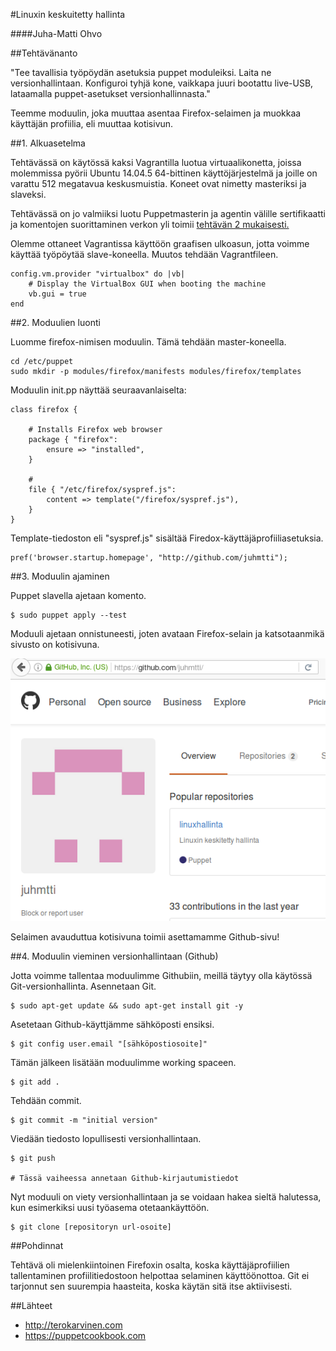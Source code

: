 #Linuxin keskuitetty hallinta

####Juha-Matti Ohvo

##Tehtävänanto

"Tee tavallisia työpöydän asetuksia puppet moduleiksi. Laita ne versionhallintaan. Konfiguroi tyhjä 
kone, vaikkapa juuri bootattu live-USB, lataamalla puppet-asetukset versionhallinnasta."

Teemme moduulin, joka muuttaa asentaa Firefox-selaimen ja muokkaa käyttäjän 
profiilia, eli muuttaa kotisivun.


##1. Alkuasetelma

Tehtävässä on käytössä kaksi Vagrantilla luotua virtuaalikonetta, joissa molemmissa pyörii Ubuntu 
14.04.5 64-bittinen käyttöjärjestelmä ja joille on varattu 512 megatavua keskusmuistia. Koneet ovat nimetty masteriksi ja slaveksi.

Tehtävässä on jo valmiiksi luotu Puppetmasterin ja agentin välille sertifikaatti ja komentojen 
suorittaminen verkon yli toimii [tehtävän 2 
mukaisesti.](https://github.com/juhmtti/linuxhallinta/blob/master/tehtava2/tehtava2.md)

Olemme ottaneet Vagrantissa käyttöön graafisen ulkoasun, jotta voimme käyttää työpöytää 
slave-koneella. Muutos tehdään Vagrantfileen.

	config.vm.provider "virtualbox" do |vb|
		# Display the VirtualBox GUI when booting the machine
		vb.gui = true
	end


##2. Moduulien luonti

Luomme firefox-nimisen moduulin. Tämä tehdään master-koneella.

	cd /etc/puppet
	sudo mkdir -p modules/firefox/manifests modules/firefox/templates

Moduulin init.pp näyttää seuraavanlaiselta:

	class firefox {

		# Installs Firefox web browser
		package { "firefox":
			ensure => "installed",
		}
		
		#
		file { "/etc/firefox/syspref.js":
			content => template("/firefox/syspref.js"),
		}
	}

Template-tiedoston eli "syspref.js" sisältää Firedox-käyttäjäprofiiliasetuksia.

	pref('browser.startup.homepage', "http://github.com/juhmtti");


##3. Moduulin ajaminen

Puppet slavella ajetaan komento.

	$ sudo puppet apply --test

Moduuli ajetaan onnistuneesti, joten avataan Firefox-selain ja katsotaanmikä sivusto on kotisivuna.

![homepage](linux3_1.png)

Selaimen avauduttua kotisivuna toimii asettamamme Github-sivu!


##4. Moduulin vieminen versionhallintaan (Github)

Jotta voimme tallentaa moduulimme Githubiin, meillä täytyy olla käytössä Git-versionhallinta. Asennetaan Git.

	$ sudo apt-get update && sudo apt-get install git -y

Asetetaan Github-käyttjämme sähköposti ensiksi.

	$ git config user.email "[sähköpostiosoite]"

Tämän jälkeen lisätään moduulimme working spaceen.

	$ git add .

Tehdään commit.

	$ git commit -m "initial version"

Viedään tiedosto lopullisesti versionhallintaan.

	$ git push

	# Tässä vaiheessa annetaan Github-kirjautumistiedot

Nyt moduuli on viety versionhallintaan ja se voidaan hakea sieltä halutessa, kun esimerkiksi uusi työasema otetaankäyttöön.

	$ git clone [repositoryn url-osoite]


##Pohdinnat

Tehtävä oli mielenkiintoinen Firefoxin osalta, koska käyttäjäprofiilien tallentaminen profiilitiedostoon helpottaa selaminen käyttöönottoa. Git ei tarjonnut sen suurempia haasteita, koska käytän sitä itse aktiivisesti.


##Lähteet

* http://terokarvinen.com
* https://puppetcookbook.com
